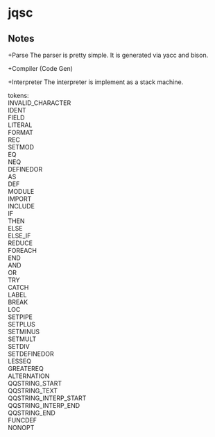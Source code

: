 # jqsc

## Notes

+Parse
The parser is pretty simple. It is generated via yacc and bison.

+Compiler (Code Gen)

+Interpreter 
 The interpreter is implement as a stack machine.





tokens:   
INVALID_CHARACTER   
IDENT   
FIELD   
LITERAL   
FORMAT   
REC   
SETMOD   
EQ   
NEQ   
DEFINEDOR   
AS   
DEF   
MODULE   
IMPORT   
INCLUDE   
IF   
THEN   
ELSE   
ELSE_IF   
REDUCE   
FOREACH   
END   
AND   
OR   
TRY   
CATCH   
LABEL   
BREAK   
LOC   
SETPIPE   
SETPLUS   
SETMINUS   
SETMULT   
SETDIV   
SETDEFINEDOR   
LESSEQ   
GREATEREQ   
ALTERNATION   
QQSTRING_START   
QQSTRING_TEXT   
QQSTRING_INTERP_START   
QQSTRING_INTERP_END   
QQSTRING_END   
FUNCDEF   
NONOPT   
